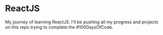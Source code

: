 # ReactJS
My journey of learning ReactJS. I'll be pushing all my progress and projects on this repo trying to complete the #100DaysOfCode.

